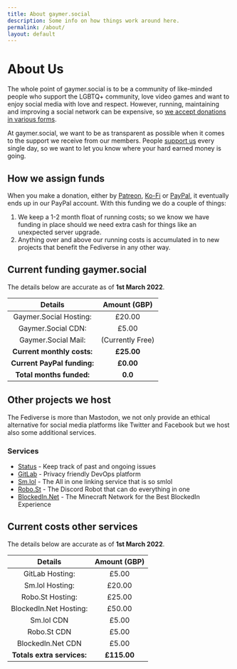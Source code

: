 ```yaml
---
title: About gaymer.social
description: Some info on how things work around here.
permalink: /about/
layout: default
---
```

# About Us

The whole point of gaymer.social is to be a community of like-minded people who support the LGBTQ+ community, love video games and want to enjoy social media with love and respect. However, running, maintaining and improving a social network can be expensive, so [we accept donations in various forms](/support).

At gaymer.social, we want to be as transparent as possible when it comes to the support we receive from our members. People [support us](/support) every single day, so we want to let you know where your hard earned money is going.

## How we assign funds

When you make a donation, either by [Patreon](https://patreon.com/gaymer-social), [Ko-Fi](https://ko-fi.com/gaymer-social) or [PayPal](https://paypal.me/gaymer-social), it eventually ends up in our PayPal account. With this funding we do a couple of things:

1.  We keep a 1-2 month float of running costs; so we know we have funding in place should we need extra cash for things like an unexpected server upgrade.
2.  Anything over and above our running costs is accumulated in to new projects that benefit the Fediverse in any other way.

## Current funding gaymer.social

The details below are accurate as of **1st March 2022**.

|             Details            |    Amount (GBP)    |
|:------------------------------:|:------------------:|
| Gaymer.Social Hosting:         | £20.00             |
| Gaymer.Social CDN:             | £5.00              |
| Gaymer.Social Mail:            | (Currently Free)   |
| **Current monthly costs:**     | **£25.00**         |
| **Current PayPal funding:**    | **£0.00**          |
| **Total months funded:**       | **0.0**            |

## Other projects we host

The Fediverse is more than Mastodon, we not only provide an ethical alternative for social media platforms like Twitter and Facebook but we host also some additional services.

### Services

-   [Status](https://status.gaymer.social/) - Keep track of past and ongoing issues
-   [GitLab](https://gitlab.stux.cloud/) - Privacy friendly DevOps platform
-   [Sm.lol](https://sm.lol) - The All in one linking service that is so smlol
-   [Robo.St](https://robo.st) - The Discord Robot that can do everything in one
-   [BlockedIn.Net](https://blockedin.net) - The Minecraft Network for the Best BlockedIn Experience


## Current costs other services

The details below are accurate as of **1st March 2022**.

|             Details            |    Amount (GBP)    |
|:------------------------------:|:------------------:|
| GitLab Hosting:                | £5.00              |
| Sm.lol Hosting:                | £20.00             |
| Robo.St Hosting:               | £25.00             |
| BlockedIn.Net Hosting:         | £50.00             |
| Sm.lol CDN                     | £5.00              |
| Robo.St CDN                    | £5.00              |
| BlockedIn.Net CDN              | £5.00              |
| **Totals extra services:**     | **£115.00**        |
